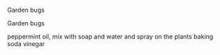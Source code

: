 Garden bugs

Garden bugs

peppermint oil, mix with soap and water and spray on the plants 
baking soda
vinegar